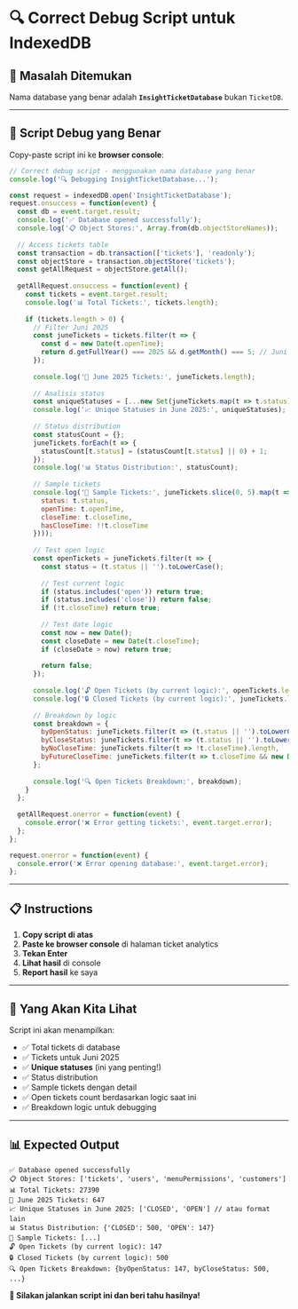 # 🔍 Correct Debug Script untuk IndexedDB

## 🎯 **Masalah Ditemukan**

Nama database yang benar adalah **`InsightTicketDatabase`** bukan `TicketDB`.

---

## 🧪 **Script Debug yang Benar**

Copy-paste script ini ke **browser console**:

```javascript
// Correct debug script - menggunakan nama database yang benar
console.log('🔍 Debugging InsightTicketDatabase...');

const request = indexedDB.open('InsightTicketDatabase');
request.onsuccess = function(event) {
  const db = event.target.result;
  console.log('✅ Database opened successfully');
  console.log('📋 Object Stores:', Array.from(db.objectStoreNames));
  
  // Access tickets table
  const transaction = db.transaction(['tickets'], 'readonly');
  const objectStore = transaction.objectStore('tickets');
  const getAllRequest = objectStore.getAll();
  
  getAllRequest.onsuccess = function(event) {
    const tickets = event.target.result;
    console.log('📊 Total Tickets:', tickets.length);
    
    if (tickets.length > 0) {
      // Filter Juni 2025
      const juneTickets = tickets.filter(t => {
        const d = new Date(t.openTime);
        return d.getFullYear() === 2025 && d.getMonth() === 5; // Juni = month 5
      });
      
      console.log('📅 June 2025 Tickets:', juneTickets.length);
      
      // Analisis status
      const uniqueStatuses = [...new Set(juneTickets.map(t => t.status))];
      console.log('📈 Unique Statuses in June 2025:', uniqueStatuses);
      
      // Status distribution
      const statusCount = {};
      juneTickets.forEach(t => {
        statusCount[t.status] = (statusCount[t.status] || 0) + 1;
      });
      console.log('📊 Status Distribution:', statusCount);
      
      // Sample tickets
      console.log('🎫 Sample Tickets:', juneTickets.slice(0, 5).map(t => ({
        status: t.status,
        openTime: t.openTime,
        closeTime: t.closeTime,
        hasCloseTime: !!t.closeTime
      })));
      
      // Test open logic
      const openTickets = juneTickets.filter(t => {
        const status = (t.status || '').toLowerCase();
        
        // Test current logic
        if (status.includes('open')) return true;
        if (status.includes('close')) return false;
        if (!t.closeTime) return true;
        
        // Test date logic
        const now = new Date();
        const closeDate = new Date(t.closeTime);
        if (closeDate > now) return true;
        
        return false;
      });
      
      console.log('🔓 Open Tickets (by current logic):', openTickets.length);
      console.log('🔒 Closed Tickets (by current logic):', juneTickets.length - openTickets.length);
      
      // Breakdown by logic
      const breakdown = {
        byOpenStatus: juneTickets.filter(t => (t.status || '').toLowerCase().includes('open')).length,
        byCloseStatus: juneTickets.filter(t => (t.status || '').toLowerCase().includes('close')).length,
        byNoCloseTime: juneTickets.filter(t => !t.closeTime).length,
        byFutureCloseTime: juneTickets.filter(t => t.closeTime && new Date(t.closeTime) > new Date()).length
      };
      
      console.log('🔍 Open Tickets Breakdown:', breakdown);
    }
  };
  
  getAllRequest.onerror = function(event) {
    console.error('❌ Error getting tickets:', event.target.error);
  };
};

request.onerror = function(event) {
  console.error('❌ Error opening database:', event.target.error);
};
```

---

## 📋 **Instructions**

1. **Copy script di atas**
2. **Paste ke browser console** di halaman ticket analytics
3. **Tekan Enter**
4. **Lihat hasil** di console
5. **Report hasil** ke saya

---

## 🎯 **Yang Akan Kita Lihat**

Script ini akan menampilkan:
- ✅ Total tickets di database
- ✅ Tickets untuk Juni 2025
- ✅ **Unique statuses** (ini yang penting!)
- ✅ Status distribution
- ✅ Sample tickets dengan detail
- ✅ Open tickets count berdasarkan logic saat ini
- ✅ Breakdown logic untuk debugging

---

## 📊 **Expected Output**

```
✅ Database opened successfully
📋 Object Stores: ['tickets', 'users', 'menuPermissions', 'customers']
📊 Total Tickets: 27390
📅 June 2025 Tickets: 647
📈 Unique Statuses in June 2025: ['CLOSED', 'OPEN'] // atau format lain
📊 Status Distribution: {'CLOSED': 500, 'OPEN': 147}
🎫 Sample Tickets: [...]
🔓 Open Tickets (by current logic): 147
🔒 Closed Tickets (by current logic): 500
🔍 Open Tickets Breakdown: {byOpenStatus: 147, byCloseStatus: 500, ...}
```

**🚀 Silakan jalankan script ini dan beri tahu hasilnya!**